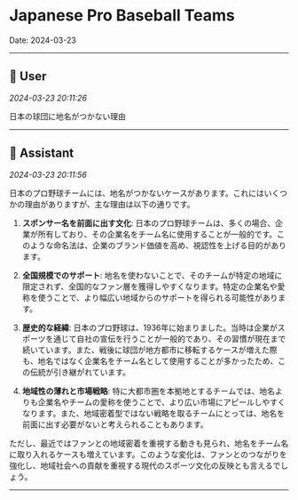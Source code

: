 # Japanese Pro Baseball Teams

Date: 2024-03-23

---

## 👤 User
*2024-03-23 20:11:26*

日本の球団に地名がつかない理由

---

## 🤖 Assistant
*2024-03-23 20:11:56*

日本のプロ野球チームには、地名がつかないケースがあります。これにはいくつかの理由がありますが、主な理由は以下の通りです。

1. **スポンサー名を前面に出す文化**: 日本のプロ野球チームは、多くの場合、企業が所有しており、その企業名をチーム名に使用することが一般的です。このような命名法は、企業のブランド価値を高め、視認性を上げる目的があります。

2. **全国規模でのサポート**: 地名を使わないことで、そのチームが特定の地域に限定されず、全国的なファン層を獲得しやすくなります。特定の企業名や愛称を使うことで、より幅広い地域からのサポートを得られる可能性があります。

3. **歴史的な経緯**: 日本のプロ野球は、1936年に始まりました。当時は企業がスポーツを通じて自社の宣伝を行うことが一般的であり、その習慣が現在まで続いています。また、戦後に球団が地方都市に移転するケースが増えた際も、地名ではなく企業名をチーム名として使用することが多かったため、この伝統が引き継がれています。

4. **地域性の薄れと市場戦略**: 特に大都市圏を本拠地とするチームでは、地名よりも企業名やチームの愛称を使うことで、より広い市場にアピールしやすくなります。また、地域密着型ではない戦略を取るチームにとっては、地名を前面に出す必要がないと考えられることもあります。

ただし、最近ではファンとの地域密着を重視する動きも見られ、地名をチーム名に取り入れるケースも増えています。このような変化は、ファンとのつながりを強化し、地域社会への貢献を重視する現代のスポーツ文化の反映とも言えるでしょう。

---
